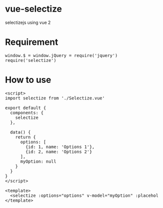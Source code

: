 # vue-selectize
selectizejs using vue 2

# Requirement
<pre>
window.$ = window.jQuery = require('jquery')
require('selectize')
</pre>

# How to use
<pre>
&lt;script&gt;
import selectize from './Selectize.vue'

export default {
  components: {
    selectize
  },
  
  data() {
    return {
      options: [
        {id: 1, name: 'Options 1'},
        {id: 2, name: 'Options 2'}
      ],
      myOption: null
    }
  }
}
&lt;/script&gt;

&lt;template&gt;
  &lt;selectize :options="options" v-model="myOption" :placeholder="'-- My placeholder --'"&gt;&lt;/selectize&gt;
&lt;/template&gt;
</pre>
